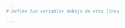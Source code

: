 ```yaml
---
# Define tus variables debajo de esta linea

---
```


<!-- Define tus componentes aquí-->
<div>
    
</div>